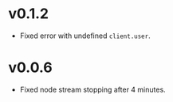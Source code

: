 # v0.1.2

- Fixed error with undefined `client.user`.

# v0.0.6

- Fixed node stream stopping after 4 minutes.
